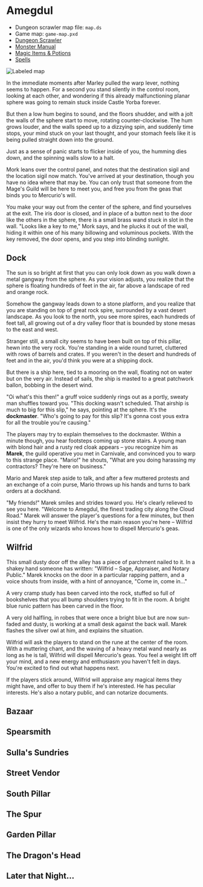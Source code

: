 Amegdul
=======

* Dungeon scrawler map file: `map.ds`
* Game map: `game-map.pxd`
* [Dungeon Scrawler](https://probabletrain.itch.io/dungeon-scrawl)
* [Monster Manual](https://www.dndbeyond.com/monsters)
* [Magic Items & Potions](https://donjon.bin.sh/5e/magic_items/)
* [Spells](https://www.dndbeyond.com/spells)

![Labeled map](./map-labeled.png)

In the immediate moments after Marley pulled the warp lever, nothing seems to happen. For a second you stand silently in the control room, looking at each other, and wondering if this already malfunctioning planar sphere was going to remain stuck inside Castle Yorba forever.

But then a low hum begins to sound, and the floors shudder, and with a jolt the walls of the sphere start to move, rotating counter-clockwise. The hum grows louder, and the walls speed up to a dizzying spin, and suddenly time stops, your mind stuck on your last thought, and your stomach feels like it is being pulled straight down into the ground. 

Just as a sense of panic starts to flicker inside of you, the humming dies down, and the spinning walls slow to a halt.

Mork leans over the control panel, and notes that the destination sigil and the location sigil now match. You've arrived at your destination, though you have no idea where that may be. You can only trust that someone from the Mage's Guild will be here to meet you, and free you from the geas that binds you to Mercurio's will.

You make your way out from the center of the sphere, and find yourselves at the exit. The iris door is closed, and in place of a button next to the door like the others in the sphere, there is a small brass wand stuck in slot in the wall. "Looks like a key to me," Mork says, and he plucks it out of the wall, hiding it within one of his many billowing and voluminous pockets. With the key removed, the door opens, and you step into blinding sunlight.

Dock
----

The sun is so bright at first that you can only look down as you walk down a metal gangway from the sphere. As your vision adjusts, you realize that the sphere is floating hundreds of feet in the air, far above a landscape of red and orange rock. 

Somehow the gangway leads down to a stone platform, and you realize that you are standing on top of great rock spire, surrounded by a vast desert landscape. As you look to the north, you see more spires, each hundreds of feet tall, all growing out of a dry valley floor that is bounded by stone mesas to the east and west. 

Stranger still, a small city seems to have been built on top of this pillar, hewn into the very rock. You're standing in a wide round turret, cluttered with rows of barrels and crates. If you weren't in the desert and hundreds of feet and in the air, you'd think you were at a shipping dock.

But there is a ship here, tied to a mooring on the wall, floating not on water but on the very air. Instead of sails, the ship is masted to a great patchwork ballon, bobbing in the desert wind.

"Oi what's this then!" a gruff voice suddenly rings out as a portly, sweaty man shuffles toward you. "This docking wasn't scheduled. That airship is much to big for this slip," he says, pointing at the sphere. It's the __dockmaster__. "Who's going to pay for this slip? It's gonna cost yous extra for all the trouble you're causing."

The players may try to explain themselves to the dockmaster. Within a minute though, you hear footsteps coming up stone stairs. A young man with blond hair and a rusty red cloak appears – you recognize him as __Marek__, the guild operative you met in Carnivale, and convinced you to warp to this strange place. "Mario!" he shouts, "What are you doing harassing my contractors? They're here on business." 

Mario and Marek step aside to talk, and after a few muttered protests and an exchange of a coin purse, Mario throws up his hands and turns to bark orders at a dockhand.

"My friends!" Marek smiles and strides toward you. He's clearly relieved to see you here. "Welcome to Amegdul, the finest trading city along the Cloud Road." Marek will answer the player's questions for a few minutes, but then insist they hurry to meet Wilfrid. He's the main reason you're here – Wilfrid is one of the only wizards who knows how to dispell Mercurio's geas.

Wilfrid
-------

This small dusty door off the alley has a piece of parchment nailed to it. In a shakey hand someone has written: "Wilfrid – Sage, Appraiser, and Notary Public." Marek knocks on the door in a particular rapping pattern, and a voice shouts from inside, with a hint of annoyance, "Come in, come in..."

A very cramp study has been carved into the rock, stuffed so full of bookshelves that you all bump shoulders trying to fit in the room. A bright blue runic pattern has been carved in the floor.

A very old halfling, in robes that were once a bright blue but are now sun-faded and dusty, is working at a small desk against the back wall. Marek flashes the silver owl at him, and explains the situation.

Wilfrid will ask the players to stand on the rune at the center of the room. With a muttering chant, and the waving of a heavy metal wand nearly as long as he is tall, Wilfrid will dispell Mercurio's geas. You feel a weight lift off your mind, and a new energy and enthusiasm you haven't felt in days. You're excited to find out what happens next.

If the players stick around, Wilfrid will appraise any magical items they might have, and offer to buy them if he's interested. He has peculiar interests. He's also a notary public, and can notarize documents.

Bazaar
------

Spearsmith
----------

Sulla's Sundries
----------------

Street Vendor
-------------

South Pillar
------------

The Spur
--------

Garden Pillar
-------------

The Dragon's Head
-----------------

Later that Night...
-------------------